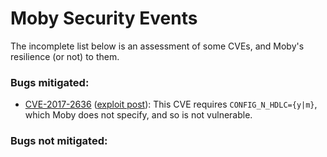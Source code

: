 # Moby Security Events

The incomplete list below is an assessment of some CVEs, and Moby's resilience
(or not) to them.

### Bugs mitigated:

* [CVE-2017-2636](https://cve.mitre.org/cgi-bin/cvename.cgi?name=CVE-2017-2636)
  ([exploit post](https://a13xp0p0v.github.io/2017/03/24/CVE-2017-2636.html)):
  This CVE requires `CONFIG_N_HDLC={y|m}`, which Moby does not specify, and so
  is not vulnerable.

### Bugs not mitigated:
